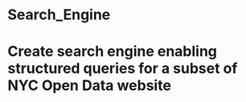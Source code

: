 # Search_Engine
# Create search engine enabling structured queries for a subset of NYC Open Data website
